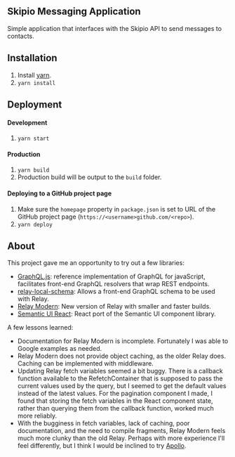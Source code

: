 ## Skipio Messaging Application

Simple application that interfaces with the Skipio API to send messages to contacts.

## Installation
1. Install [yarn](https://yarnpkg.com/lang/en/docs/install/).
1. ```yarn install```

## Deployment
#### Development 
1. ```yarn start```

#### Production
1. ```yarn build```
1. Production build will be output to the `build` folder.

#### Deploying to a GitHub project page
1. Make sure the `homepage` property in `package.json` is set to URL of the 
   GitHub project page (`https://<username>github.com/<repo>`).
1. `yarn deploy`  

## About
This project gave me an opportunity to try out a few libraries:
- [GraphQL.js](https://github.com/graphql/graphql-js): 
  reference implementation of GraphQL for javaScript, facilitates front-end
  GraphQL resolvers that wrap REST endpoints.
- [relay-local-schema](https://github.com/relay-tools/relay-local-schema): 
  Allows a front-end GraphQL schema to be used with Relay.
- [Relay Modern](https://facebook.github.io/relay/docs/relay-modern.html): 
  New version of Relay with smaller and faster builds.
- [Semantic UI React](https://react.semantic-ui.com): React port of the
  Semantic UI component library.
   
A few lessons learned:
- Documentation for Relay Modern is incomplete. Fortunately I was able to 
  Google examples as needed.
- Relay Modern does not provide object caching, as the older Relay does. 
  Caching can be implemented with middleware.
- Updating Relay fetch variables seemed a bit buggy. There is a callback 
  function available to the RefetchContainer that is supposed to pass the
  current values used by the query, but I seemed to get the default values 
  instead of the latest values. For the pagination component I made, I 
  found that storing the fetch variables in the React component state,
  rather than querying them from the callback function, worked much more 
  reliably.
- With the bugginess in fetch variables, lack of caching, poor documentation,
  and the need to compile fragments, Relay Modern feels much more clunky
  than the old Relay. Perhaps with more experience I'll feel differently, but
  I think I would be inclined to try [Apollo](http://dev.apollodata.com/).
